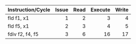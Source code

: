 | Instruction/Cycle   |   Issue |   Read |   Execute |   Write |
|:--------------------|--------:|-------:|----------:|--------:|
| fld f1, x1          |       1 |      2 |         3 |       4 |
| fld f5, x1          |       2 |      3 |         4 |       5 |
| fdiv f2, f4, f5     |       3 |      6 |        16 |      17 |
